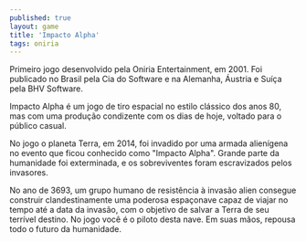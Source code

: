 ```yaml
---
published: true
layout: game
title: 'Impacto Alpha'
tags: oniria
---
```

Primeiro jogo desenvolvido pela Oniria Entertainment, em 2001.
Foi publicado no Brasil pela Cia do Software e na Alemanha, Áustria e Suíça pela BHV Software.</p>

Impacto Alpha é um jogo de tiro espacial no estilo clássico dos anos 80, mas com uma produção condizente com os dias de hoje, voltado para o público casual.</p>


 <a href="{{ site.baseurl }}/wp-content/uploads/2005/10/Oniria_ImpactoAlpha-2.jpg">
</a>
 <a href="{{ site.baseurl }}/wp-content/uploads/2005/10/Oniria_ImpactoAlpha-3.jpg">
</a>
 
No jogo o planeta Terra, em 2014, foi invadido por uma armada alienígena no evento que ficou conhecido como "Impacto Alpha". Grande parte da humanidade foi exterminada, e os sobreviventes foram escravizados pelos invasores.



No ano de 3693, um grupo humano de resistência à invasão alien consegue construir clandestinamente uma poderosa espaçonave capaz de viajar no tempo até a data da invasão, com o objetivo de salvar a Terra de seu terrível destino. No jogo você é o piloto desta nave. Em suas mãos, repousa todo o futuro da humanidade.

